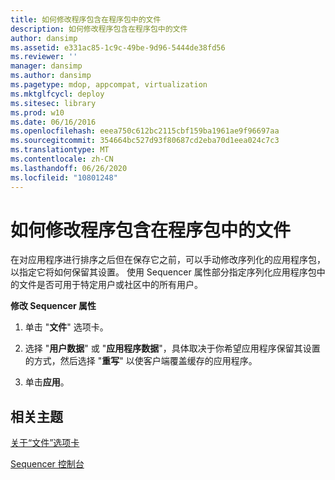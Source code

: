```yaml
---
title: 如何修改程序包含在程序包中的文件
description: 如何修改程序包含在程序包中的文件
author: dansimp
ms.assetid: e331ac85-1c9c-49be-9d96-5444de38fd56
ms.reviewer: ''
manager: dansimp
ms.author: dansimp
ms.pagetype: mdop, appcompat, virtualization
ms.mktglfcycl: deploy
ms.sitesec: library
ms.prod: w10
ms.date: 06/16/2016
ms.openlocfilehash: eeea750c612bc2115cbf159ba1961ae9f96697aa
ms.sourcegitcommit: 354664bc527d93f80687cd2eba70d1eea024c7c3
ms.translationtype: MT
ms.contentlocale: zh-CN
ms.lasthandoff: 06/26/2020
ms.locfileid: "10801248"
---
```

# 如何修改程序包含在程序包中的文件


在对应用程序进行排序之后但在保存它之前，可以手动修改序列化的应用程序包，以指定它将如何保留其设置。 使用 Sequencer 属性部分指定序列化应用程序包中的文件是否可用于特定用户或社区中的所有用户。

**修改 Sequencer 属性**

1.  单击 "**文件**" 选项卡。

2.  选择 "**用户数据**" 或 "**应用程序数据**"，具体取决于你希望应用程序保留其设置的方式，然后选择 "**重写**" 以使客户端覆盖缓存的应用程序。

3.  单击**应用**。

## 相关主题


[关于“文件”选项卡](about-the-files-tab.md)

[Sequencer 控制台](sequencer-console.md)

 

 





